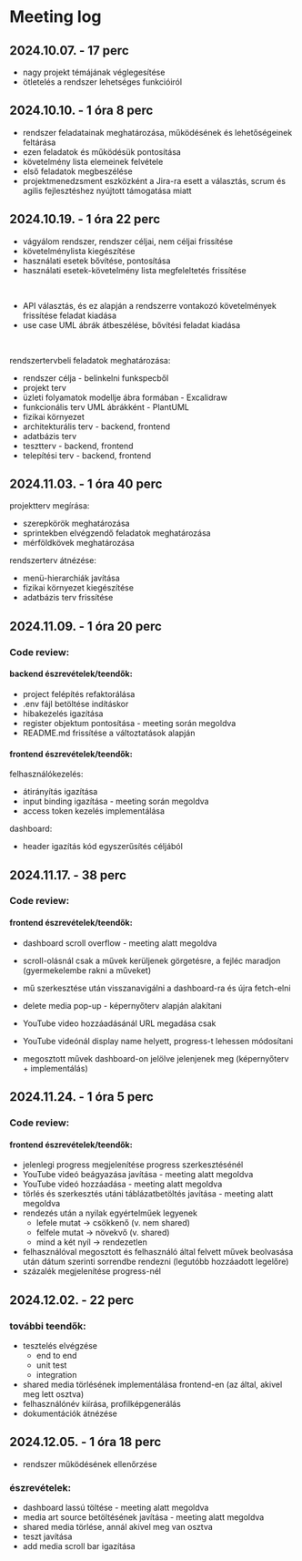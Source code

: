 # Meeting log

## 2024.10.07. - 17 perc

- nagy projekt témájának véglegesítése
- ötletelés a rendszer lehetséges funkcióiról

## 2024.10.10. - 1 óra 8 perc

- rendszer feladatainak meghatározása, működésének és lehetőségeinek feltárása
- ezen feladatok és működésük pontosítása
- követelmény lista elemeinek felvétele
- első feladatok megbeszélése
- projektmenedzsment eszközként a Jira-ra esett a választás, scrum és agilis fejlesztéshez nyújtott támogatása miatt

## 2024.10.19. - 1 óra 22 perc

- vágyálom rendszer, rendszer céljai, nem céljai frissítése
- követelménylista kiegészítése
- használati esetek bővítése, pontosítása
- használati esetek-követelmény lista megfeleltetés frissítése
<br>

- API választás, és ez alapján a rendszerre vontakozó követelmények frissítése feladat kiadása
- use case UML ábrák átbeszélése, bővítési feladat kiadása
<br>

rendszertervbeli feladatok meghatározása:
- rendszer célja - belinkelni funkspecből
- projekt terv
- üzleti folyamatok modellje ábra formában - Excalidraw
- funkcionális terv UML ábrákként - PlantUML
- fizikai környezet
- architekturális terv - backend, frontend
- adatbázis terv
- tesztterv - backend, frontend
- telepítési terv - backend, frontend

## 2024.11.03. - 1 óra 40 perc
projektterv megírása:
 - szerepkörök meghatározása
 - sprintekben elvégzendő feladatok meghatározása
 - mérföldkövek meghatározása

rendszerterv átnézése:
- menü-hierarchiák javítása
- fizikai környezet kiegészítése
- adatbázis terv frissítése

## 2024.11.09. - 1 óra 20 perc

### Code review:

#### backend észrevételek/teendők:
- project felépítés refaktorálása
- .env fájl betöltése indításkor
- hibakezelés igazítása
- register objektum pontosítása - meeting során megoldva
- README.md frissítése a változtatások alapján

#### frontend észrevételek/teendők:

felhasználókezelés:
- átirányítás igazítása
- input binding igazítása - meeting során megoldva
- access token kezelés implementálása

dashboard:
- header igazítás kód egyszerűsítés céljából

## 2024.11.17. - 38 perc

### Code review:

#### frontend észrevételek/teendők:
- dashboard scroll overflow - meeting alatt megoldva
- scroll-olásnál csak a művek kerüljenek görgetésre, a fejléc maradjon (gyermekelembe rakni a műveket)
- mű szerkesztése után visszanavigálni a dashboard-ra és újra fetch-elni
- delete media pop-up - képernyőterv alapján alakítani

- YouTube video hozzáadásánál URL megadása csak
- YouTube videónál display name helyett, progress-t lehessen módosítani

- megosztott művek dashboard-on jelölve jelenjenek meg (képernyőterv + implementálás)

## 2024.11.24. - 1 óra 5 perc

### Code review:

#### frontend észrevételek/teendők:
- jelenlegi progress megjelenítése progress szerkesztésénél
- YouTube videó beágyazása javítása - meeting alatt megoldva
- YouTube videó hozzáadása - meeting alatt megoldva
- törlés és szerkesztés utáni táblázatbetöltés javítása - meeting alatt megoldva
- rendezés után a nyilak egyértelműek legyenek
  - lefele mutat -> csökkenő (v. nem shared)
  - felfele mutat -> növekvő (v. shared)
  - mind a két nyíl -> rendezetlen 
- felhasználóval megosztott és felhasználó által felvett művek beolvasása után dátum szerinti sorrendbe rendezni (legutóbb hozzáadott legelőre)
- százalék megjelenítése progress-nél

## 2024.12.02. - 22 perc

### további teendők:
- tesztelés elvégzése
  - end to end
  - unit test
  - integration
- shared media törlésének implementálása frontend-en (az által, akivel meg lett osztva)
- felhasználónév kiírása, profilképgenerálás
- dokumentációk átnézése

## 2024.12.05. - 1 óra 18 perc

- rendszer működésének ellenőrzése

### észrevételek:
- dashboard lassú töltése - meeting alatt megoldva
- media art source betöltésének javítása - meeting alatt megoldva
- shared media törlése, annál akivel meg van osztva
- teszt javítása
- add media scroll bar igazítása
